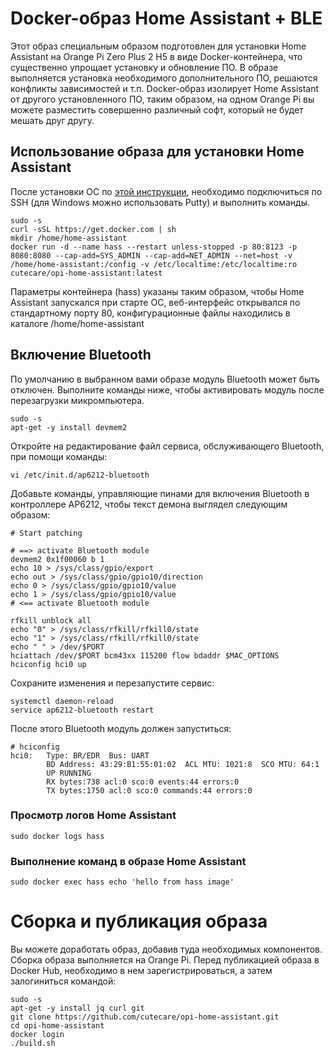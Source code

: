 # Docker-образ Home Assistant + BLE

Этот образ специальным образом подготовлен для установки Home Assistant на Orange Pi Zero Plus 2 H5 в виде Docker-контейнера, что существенно упрощает установку и обновление ПО. В образе выполняется установка необходимого дополнительного ПО, решаются конфликты зависимостей и т.п. Docker-образ изолирует Home Assistant от другого установленного ПО, таким образом, на одном Orange Pi вы можете разместить совершенно различный софт, который не будет мешать друг другу.

## Использование образа для установки Home Assistant

После установки ОС по [этой инструкции](http://cutecare.readthedocs.io/ru/master/%D0%A3%D1%81%D1%82%D0%B0%D0%BD%D0%BE%D0%B2%D0%BA%D0%B0/), необходимо подключиться по SSH (для Windows можно использовать Putty) и выполнить команды.

```
sudo -s
curl -sSL https://get.docker.com | sh
mkdir /home/home-assistant
docker run -d --name hass --restart unless-stopped -p 80:8123 -p 8080:8080 --cap-add=SYS_ADMIN --cap-add=NET_ADMIN --net=host -v /home/home-assistant:/config -v /etc/localtime:/etc/localtime:ro cutecare/opi-home-assistant:latest
```

Параметры контейнера (hass) указаны таким образом, чтобы Home Assistant запускался при старте ОС, веб-интерфейс открывался по стандартному порту 80, конфигурационные файлы находились в каталоге /home/home-assistant

## Включение Bluetooth

По умолчанию в выбранном вами образе модуль Bluetooth может быть отключен. Выполните команды ниже, чтобы активировать модуль после перезагрузки микромпьютера.

```
sudo -s
apt-get -y install devmem2
```

Откройте на редактирование файл сервиса, обслуживающего Bluetooth, при помощи команды:

```
vi /etc/init.d/ap6212-bluetooth
```

Добавьте команды, управляющие пинами для включения Bluetooth в контроллере AP6212, чтобы текст демона выглядел следующим образом:

```
# Start patching

# ==> activate Bluetooth module
devmem2 0x1f00060 b 1
echo 10 > /sys/class/gpio/export
echo out > /sys/class/gpio/gpio10/direction
echo 0 > /sys/class/gpio/gpio10/value
echo 1 > /sys/class/gpio/gpio10/value
# <== activate Bluetooth module

rfkill unblock all
echo "0" > /sys/class/rfkill/rfkill0/state
echo "1" > /sys/class/rfkill/rfkill0/state
echo " " > /dev/$PORT
hciattach /dev/$PORT bcm43xx 115200 flow bdaddr $MAC_OPTIONS
hciconfig hci0 up
```

Сохраните изменения и перезапустите сервис:

```
systemctl daemon-reload
service ap6212-bluetooth restart
```

После этого Bluetooth модуль должен запуститься:

```
# hciconfig
hci0:   Type: BR/EDR  Bus: UART
        BD Address: 43:29:B1:55:01:02  ACL MTU: 1021:8  SCO MTU: 64:1
        UP RUNNING
        RX bytes:738 acl:0 sco:0 events:44 errors:0
        TX bytes:1750 acl:0 sco:0 commands:44 errors:0
```

### Просмотр логов Home Assistant

```
sudo docker logs hass
```

### Выполнение команд в образе Home Assistant

```
sudo docker exec hass echo 'hello from hass image'
```


# Сборка и публикация образа

Вы можете доработать образ, добавив туда необходимых компонентов. Сборка образа выполняется на Orange Pi. Перед публикацией образа в Docker Hub, необходимо в нем зарегистрироваться, а затем залогиниться командой:

```
sudo -s
apt-get -y install jq curl git
git clone https://github.com/cutecare/opi-home-assistant.git
cd opi-home-assistant
docker login
./build.sh
```

